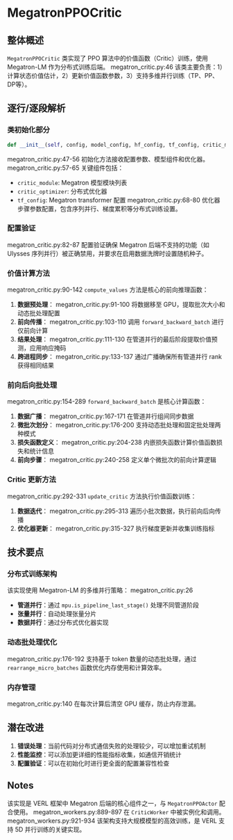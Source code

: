 # MegatronPPOCritic

## 整体概述

`MegatronPPOCritic` 类实现了 PPO 算法中的价值函数（Critic）训练，使用 Megatron-LM 作为分布式训练后端。 megatron_critic.py:46 该类主要负责：1）计算状态价值估计，2）更新价值函数参数，3）支持多维并行训练（TP、PP、DP等）。

## 逐行/逐段解析

### 类初始化部分

```python
def __init__(self, config, model_config, hf_config, tf_config, critic_module, critic_optimizer, critic_optimizer_config):
```

megatron_critic.py:47-56 初始化方法接收配置参数、模型组件和优化器。 megatron_critic.py:57-65 关键组件包括：

- `critic_module`: Megatron 模型模块列表
- `critic_optimizer`: 分布式优化器
- `tf_config`: Megatron transformer 配置 megatron_critic.py:68-80 优化器步骤参数配置，包含序列并行、梯度累积等分布式训练设置。

### 配置验证

megatron_critic.py:82-87 配置验证确保 Megatron 后端不支持的功能（如 Ulysses 序列并行）被正确禁用，并要求在启用数据洗牌时设置随机种子。

### 价值计算方法

megatron_critic.py:90-142 `compute_values` 方法是核心的前向推理函数：

1. **数据预处理**： megatron_critic.py:91-100 将数据移至 GPU，提取批次大小和动态批处理配置
2. **前向传播**： megatron_critic.py:103-110 调用 `forward_backward_batch` 进行仅前向计算
3. **结果处理**： megatron_critic.py:111-130 在管道并行的最后阶段提取价值预测，应用响应掩码
4. **跨进程同步**： megatron_critic.py:133-137 通过广播确保所有管道并行 rank 获得相同结果

### 前向后向批处理

megatron_critic.py:154-289 `forward_backward_batch` 是核心计算函数：

1. **数据广播**： megatron_critic.py:167-171 在管道并行组间同步数据
2. **微批次划分**： megatron_critic.py:176-200 支持动态批处理和固定批处理两种模式
3. **损失函数定义**： megatron_critic.py:204-238 内嵌损失函数计算价值函数损失和统计信息
4. **前向步骤**： megatron_critic.py:240-258 定义单个微批次的前向计算逻辑

### Critic 更新方法

 megatron_critic.py:292-331 `update_critic` 方法执行价值函数训练：

1. **数据迭代**： megatron_critic.py:295-313 遍历小批次数据，执行前向后向传播
2. **优化器更新**： megatron_critic.py:315-327 执行梯度更新并收集训练指标

## 技术要点

### 分布式训练架构

该实现使用 Megatron-LM 的多维并行策略： megatron_critic.py:26

- **管道并行**：通过 `mpu.is_pipeline_last_stage()` 处理不同管道阶段
- **张量并行**：自动处理张量分片
- **数据并行**：通过分布式优化器实现

### 动态批处理优化

megatron_critic.py:176-192 支持基于 token 数量的动态批处理，通过 `rearrange_micro_batches` 函数优化内存使用和计算效率。

### 内存管理

megatron_critic.py:140 在每次计算后清空 GPU 缓存，防止内存泄漏。

## 潜在改进

1. **错误处理**：当前代码对分布式通信失败的处理较少，可以增加重试机制
2. **性能监控**：可以添加更详细的性能指标收集，如通信开销统计
3. **配置验证**：可以在初始化时进行更全面的配置兼容性检查

## Notes

该实现是 VERL 框架中 Megatron 后端的核心组件之一，与 `MegatronPPOActor` 配合使用。 megatron_workers.py:889-897 在 `CriticWorker` 中被实例化和调用。 megatron_workers.py:921-934 该架构支持大规模模型的高效训练，是 VERL 支持 5D 并行训练的关键实现。
